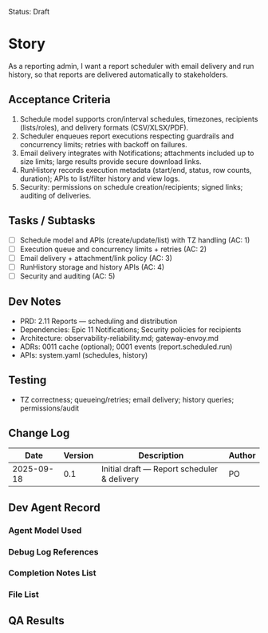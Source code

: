 Status: Draft

# Story
As a reporting admin,
I want a report scheduler with email delivery and run history,
so that reports are delivered automatically to stakeholders.

## Acceptance Criteria
1. Schedule model supports cron/interval schedules, timezones, recipients (lists/roles), and delivery formats (CSV/XLSX/PDF).
2. Scheduler enqueues report executions respecting guardrails and concurrency limits; retries with backoff on failures.
3. Email delivery integrates with Notifications; attachments included up to size limits; large results provide secure download links.
4. RunHistory records execution metadata (start/end, status, row counts, duration); APIs to list/filter history and view logs.
5. Security: permissions on schedule creation/recipients; signed links; auditing of deliveries.

## Tasks / Subtasks
- [ ] Schedule model and APIs (create/update/list) with TZ handling (AC: 1)
- [ ] Execution queue and concurrency limits + retries (AC: 2)
- [ ] Email delivery + attachment/link policy (AC: 3)
- [ ] RunHistory storage and history APIs (AC: 4)
- [ ] Security and auditing (AC: 5)

## Dev Notes
- PRD: 2.11 Reports — scheduling and distribution
- Dependencies: Epic 11 Notifications; Security policies for recipients
- Architecture: observability-reliability.md; gateway-envoy.md
- ADRs: 0011 cache (optional); 0001 events (report.scheduled.run)
- APIs: system.yaml (schedules, history)

## Testing
- TZ correctness; queueing/retries; email delivery; history queries; permissions/audit

## Change Log
| Date       | Version | Description                                   | Author |
|------------|---------|-----------------------------------------------|--------|
| 2025-09-18 | 0.1     | Initial draft — Report scheduler & delivery   | PO     |

## Dev Agent Record

### Agent Model Used
<record at implementation time>

### Debug Log References
<links at implementation time>

### Completion Notes List
<notes at implementation time>

### File List
<files at implementation time>

## QA Results
<QA to fill>

